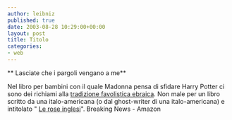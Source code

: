```yaml
---
author: leibniz
published: true
date: 2003-08-28 10:29:00+00:00
layout: post
title: Titolo
categories:
- web
---
```


   **   Lasciate che i pargoli vengano a me**

Nel libro per bambini con il quale Madonna pensa di sfidare Harry Potter ci sono dei richiami alla  [ tradizione favolistica ebraica](http://breaking.tcm.ie/2003/04/17/story95753.html). Non male per un libro scritto da una italo-americana (o dal ghost-writer di una italo-americana) e intitolato " [ Le rose inglesi](http://www.amazon.com/exec/obidos/ASIN/0670036781/qid%3D1061988732/sr%3D2-1/ref%3Dsr%5F2%5F1/102-3641602-1370533)".
  Breaking News - Amazon
